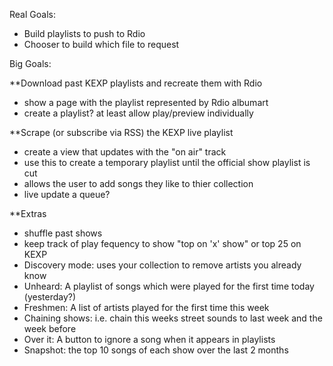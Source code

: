 Real Goals:
- Build playlists to push to Rdio
- Chooser to build which file to request


Big Goals:

**Download past KEXP playlists and recreate them with Rdio
- show a page with the playlist represented by Rdio albumart
- create a playlist? at least allow play/preview individually

**Scrape (or subscribe via RSS) the KEXP live playlist 
- create a view that updates with the "on air" track
- use this to create a temporary playlist until the official show playlist is cut
- allows the user to add songs they like to thier collection
- live update a queue?

**Extras
- shuffle past shows
- keep track of play fequency to show "top on 'x' show" or top 25 on KEXP
- Discovery mode: uses your collection to remove artists you already know
- Unheard: A playlist of songs which were played for the first time today (yesterday?)
- Freshmen: A list of artists played for the first time this week
- Chaining shows: i.e. chain this weeks street sounds to last week and the week before
- Over it: A button to ignore a song when it appears in playlists
- Snapshot: the top 10 songs of each show over the last 2 months
  